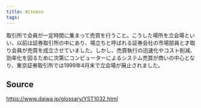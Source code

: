 ```yaml
---
title: Witness
tags: 
---
```


取引所で会員が一定時間に集まって売買を行うこと。こうした場所を立会場といい、以前は証券取引所の中にあり、場立ちと呼ばれる証券会社の市場部員と才取り会員が売買を成立させていました。しかし、売買執行の迅速化やコスト削減、効率化を図るために次第にコンピューターによるシステム売買が商いの中心となり、東京証券取引所では1999年4月末で立会場が廃止されました。

## Source
https://www.daiwa.jp/glossary/YST1032.html